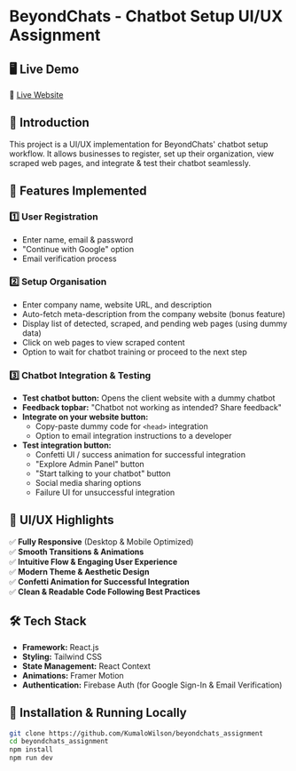 # BeyondChats - Chatbot Setup UI/UX Assignment


## 🖥️ Live Demo
🔗 [Live Website](https://your-live-demo-link.com)


## 🚀 Introduction
This project is a UI/UX implementation for BeyondChats' chatbot setup workflow. It allows businesses to register, set up their organization, view scraped web pages, and integrate & test their chatbot seamlessly.

## 📌 Features Implemented
### **1️⃣ User Registration**
- Enter name, email & password
- "Continue with Google" option
- Email verification process

### **2️⃣ Setup Organisation**
- Enter company name, website URL, and description
- Auto-fetch meta-description from the company website (bonus feature)
- Display list of detected, scraped, and pending web pages (using dummy data)
- Click on web pages to view scraped content
- Option to wait for chatbot training or proceed to the next step

### **3️⃣ Chatbot Integration & Testing**
- **Test chatbot button:** Opens the client website with a dummy chatbot
- **Feedback topbar:** "Chatbot not working as intended? Share feedback"
- **Integrate on your website button:**
  - Copy-paste dummy code for `<head>` integration
  - Option to email integration instructions to a developer
- **Test integration button:**
  - Confetti UI / success animation for successful integration
  - "Explore Admin Panel" button
  - "Start talking to your chatbot" button
  - Social media sharing options
  - Failure UI for unsuccessful integration

## 🎨 UI/UX Highlights
✅ **Fully Responsive** (Desktop & Mobile Optimized)  
✅ **Smooth Transitions & Animations**  
✅ **Intuitive Flow & Engaging User Experience**  
✅ **Modern Theme & Aesthetic Design**  
✅ **Confetti Animation for Successful Integration**  
✅ **Clean & Readable Code Following Best Practices**  

## 🛠️ Tech Stack
- **Framework:** React.js
- **Styling:** Tailwind CSS 
- **State Management:** React Context
- **Animations:** Framer Motion
- **Authentication:** Firebase Auth (for Google Sign-In & Email Verification)

## 📜 Installation & Running Locally
```sh
git clone https://github.com/KumaloWilson/beyondchats_assignment
cd beyondchats_assignment
npm install
npm run dev
```

